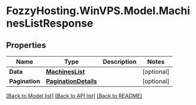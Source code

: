 # FozzyHosting.WinVPS.Model.MachinesListResponse
## Properties

Name | Type | Description | Notes
------------ | ------------- | ------------- | -------------
**Data** | [**MachinesList**](MachinesList.md) |  | [optional] 
**Pagination** | [**PaginationDetails**](PaginationDetails.md) |  | [optional] 

[[Back to Model list]](../README.md#documentation-for-models) [[Back to API list]](../README.md#documentation-for-api-endpoints) [[Back to README]](../README.md)

